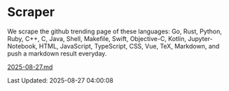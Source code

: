# Scraper

We scrape the github trending page of these languages: Go, Rust, Python, Ruby, C++, C, Java, Shell, Makefile, Swift, Objective-C, Kotlin, Jupyter-Notebook, HTML, JavaScript, TypeScript, CSS, Vue, TeX, Markdown, and push a markdown result everyday.

[2025-08-27.md](https://github.com/yangwenmai/github-trending-backup/blob/master/2025-08-27.md)

Last Updated: 2025-08-27 04:00:08